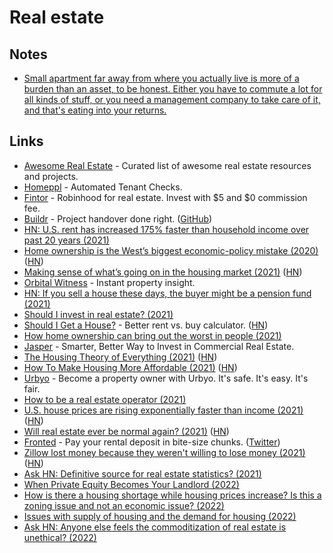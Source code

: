 # Real estate

## Notes

- [Small apartment far away from where you actually live is more of a burden than an asset, to be honest. Either you have to commute a lot for all kinds of stuff, or you need a management company to take care of it, and that's eating into your returns.](https://www.reddit.com/r/ExpatFIRE/comments/yx9tyb/etf_or_real_estate/)

## Links

- [Awesome Real Estate](https://github.com/etewiah/awesome-real-estate) - Curated list of awesome real estate resources and projects.
- [Homeppl](https://www.homeppl.com/) - Automated Tenant Checks.
- [Fintor](https://www.fintor.co/) - Robinhood for real estate. Invest with $5 and $0 commission fee.
- [Buildr](https://buildrtech.com/) - Project handover done right. ([GitHub](https://github.com/buildrtech))
- [HN: U.S. rent has increased 175% faster than household income over past 20 years (2021)](https://news.ycombinator.com/item?id=26594870)
- [Home ownership is the West’s biggest economic-policy mistake (2020)](https://www.economist.com/leaders/2020/01/16/home-ownership-is-the-wests-biggest-economic-policy-mistake) ([HN](https://news.ycombinator.com/item?id=26871164))
- [Making sense of what’s going on in the housing market (2021)](https://cobylefko.medium.com/no-were-not-in-a-bubble-f6bc44b960dd) ([HN](https://news.ycombinator.com/item?id=26890236))
- [Orbital Witness](https://www.orbitalwitness.com/) - Instant property insight.
- [HN: If you sell a house these days, the buyer might be a pension fund (2021)](https://news.ycombinator.com/item?id=27448175)
- [Should I invest in real estate? (2021)](https://www.reddit.com/r/eupersonalfinance/comments/omle4j/should_i_invest_in_real_estate/)
- [Should I Get a House?](https://shouldigetahouse.com/) - Better rent vs. buy calculator. ([HN](https://news.ycombinator.com/item?id=27882355))
- [How home ownership can bring out the worst in people (2021)](https://www.vox.com/the-goods/22597947/homeowner-nimby-affordable-housing-local)
- [Jasper](https://www.jasper.io/) - Smarter, Better Way to Invest in Commercial Real Estate.
- [The Housing Theory of Everything (2021)](https://www.worksinprogress.co/issue/the-housing-theory-of-everything/) ([HN](https://news.ycombinator.com/item?id=28531025))
- [How To Make Housing More Affordable (2021)](https://www.hoover.org/research/how-make-housing-more-affordable) ([HN](https://news.ycombinator.com/item?id=28654849))
- [Urbyo](https://urbyo.com/en) - Become a property owner with Urbyo. It's safe. It's easy. It's fair.
- [How to be a real estate operator (2021)](https://twitter.com/iononrecourse/status/1453497446634561542)
- [U.S. house prices are rising exponentially faster than income (2021)](https://www.realestatewitch.com/house-price-to-income-ratio-2021/) ([HN](https://news.ycombinator.com/item?id=29046046))
- [Will real estate ever be normal again? (2021)](https://www.nytimes.com/2021/11/12/magazine/real-estate-pandemic.html) ([HN](https://news.ycombinator.com/item?id=29218930))
- [Fronted](https://fronted.rent/) - Pay your rental deposit in bite-size chunks. ([Twitter](https://twitter.com/getfronted))
- [Zillow lost money because they weren't willing to lose money (2021)](https://www.stevenbuccini.com/zillow-offers) ([HN](https://news.ycombinator.com/item?id=29333217))
- [Ask HN: Definitive source for real estate statistics? (2021)](https://news.ycombinator.com/item?id=29407184)
- [When Private Equity Becomes Your Landlord (2022)](https://www.propublica.org/article/when-private-equity-becomes-your-landlord)
- [How is there a housing shortage while housing prices increase? Is this a zoning issue and not an economic issue? (2022)](https://www.reddit.com/r/AskEconomics/comments/syhl1t/how_is_there_a_housing_shortage_while_housing/)
- [Issues with supply of housing and the demand for housing (2022)](https://www.reddit.com/r/Economics/comments/tgb049/homes_earned_more_for_owners_than_their_jobs_last/)
- [Ask HN: Anyone else feels the commoditization of real estate is unethical? (2022)](https://news.ycombinator.com/item?id=32448825)
